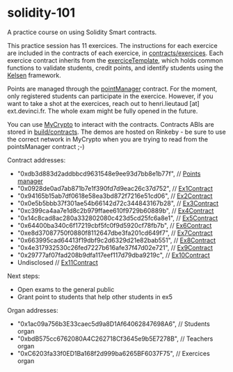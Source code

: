 # solidity-101
A practice course on using Solidity Smart contracts.

This practice session has 11 exercices. The instructions for each exercice are included in the contracts of each exercice, in [contracts/exercices](contracts/exercices). Each exercice contract inherits from the [exerciceTemplate](contracts/exerciceTemplate.sol), which holds common functions to validate students, credit points, and identify students using the [Kelsen](https://github.com/97network/Kelsen) framework.

Points are managed through the [pointManager](contracts/pointsManager.sol) contract. For the moment, only registered students can participate in the exercice. However, if you want to take a shot at the exercices, reach out to henri.lieutaud [at] ext.devinci.fr. The whole exam might be fully opened in the future.

You can use [MyCrypto](https://mycrypto.com/contracts/interact) to interact with the contracts. Contracts ABIs are stored in [build/contracts](build/contracts). The demos are hosted on Rinkeby - be sure to use the correct network in MyCrypto when you are trying to read from the pointsManager contract ;-)

Contract addresses:
* "0xdb3d883d2addbbcd9631548e9ee93d7bb8e1b77f",  // [Points manager](contracts/pointsManager.sol)
* "0x0928de0ad7ab871b7e1f390fd7d9eac26c37d752",  // [Ex1Contract](contracts/exercices/ex1.sol)
* "0x94165b15ab7df0618e58ea3bd872f7216e51cd06",  // [Ex2Contract](contracts/exercices/ex2.sol)
* "0x0e5b5bbb37f301ae54b66142d72c344843167b28",  // [Ex3Contract](contracts/exercices/ex3.sol)
* "0xc399ca4aa7e1d8c2b979ffaee610f9729b60889b",  // [Ex4Contract](contracts/exercices/ex4.sol)
* "0x14c8cad8ac280a332802080c423d5cd25fc6a8e1",  // [Ex5Contract](contracts/exercices/ex5.sol)
* "0x64400ba340c6f17219cbf5fc0f9d5920cf78fb7b",  // [Ex6Contract](contracts/exercices/ex6.sol)
* "0xe8d37087750f0880f8112647dbe3fa201cd649f7",  // [Ex7Contract](contracts/exercices/ex7.sol)
* "0x663995cad64413f19dbf9c2d6329d21e82bab551",  // [Ex8Contract](contracts/exercices/ex8.sol)
* "0x4e317932530c26fed7227b616afe37f47d02e721",  // [Ex9Contract](contracts/exercices/ex9.sol)
* "0x29777af07fad208b9dfa117eef117d79dba9219c",  // [Ex10Contract](contracts/exercices/ex10.sol)
* Undisclosed // [Ex11Contract](contracts/exercices/ex11.sol)

Next steps:
* Open exams to the general public
* Grant point to students that help other students in ex5

Organ addresses:
* "0x1ac09a756b3E33caec5d9a8D1Af64062847698A6",  // Students organ
* "0xbdB575cc6762080A4C262718Cf3645e9b5E7278B",  // Teachers organ
* "0xC6203fa33f0ED1Ba168f2d999ba6265BF6037F75",  // Exercices organ
